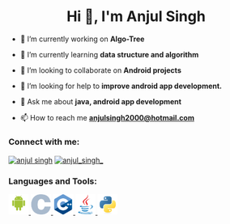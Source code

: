 <h1 align="center">Hi 👋, I'm Anjul Singh</h1>

- 🔭 I’m currently working on **Algo-Tree**

- 🌱 I’m currently learning **data structure and algorithm**

- 👯 I’m looking to collaborate on **Android projects**

- 🤝 I’m looking for help to **improve android app development.**

- 💬 Ask me about **java, android app development**

- 📫 How to reach me **anjulsingh2000@hotmail.com**

<h3 align="left">Connect with me:</h3>
<p align="left">
<a href="https://linkedin.com/in/anjul singh" target="blank"><img align="center" src="https://cdn.jsdelivr.net/npm/simple-icons@3.0.1/icons/linkedin.svg" alt="anjul singh" height="30" width="40" /></a>
<a href="https://instagram.com/anjul_singh_" target="blank"><img align="center" src="https://cdn.jsdelivr.net/npm/simple-icons@3.0.1/icons/instagram.svg" alt="anjul_singh_" height="30" width="40" /></a>
</p>

<h3 align="left">Languages and Tools:</h3>
<p align="left"> <a href="https://developer.android.com" target="_blank"> <img src="https://raw.githubusercontent.com/devicons/devicon/master/icons/android/android-original-wordmark.svg" alt="android" width="40" height="40"/> </a> <a href="https://www.cprogramming.com/" target="_blank"> <img src="https://raw.githubusercontent.com/devicons/devicon/master/icons/c/c-original.svg" alt="c" width="40" height="40"/> </a> <a href="https://www.w3schools.com/cpp/" target="_blank"> <img src="https://raw.githubusercontent.com/devicons/devicon/master/icons/cplusplus/cplusplus-original.svg" alt="cplusplus" width="40" height="40"/> </a> <a href="https://www.java.com" target="_blank"> <img src="https://raw.githubusercontent.com/devicons/devicon/master/icons/java/java-original.svg" alt="java" width="40" height="40"/> </a> <a href="https://www.python.org" target="_blank"> <img src="https://raw.githubusercontent.com/devicons/devicon/master/icons/python/python-original.svg" alt="python" width="40" height="40"/> </a> </p>
